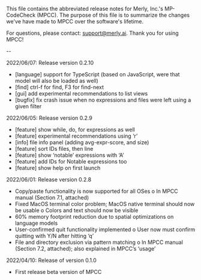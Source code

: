 This file contains the abbreviated release notes for Merly, Inc.'s MP-CodeCheck (MPCC). The purpose of this file is to summarize the changes we've have made to MPCC over the software's lifetime.

For questions, please contact: support@merly.ai. Thank you for using MPCC!

--

2022/06/07: Release version 0.2.10
- [language] support for TypeScript (based on JavaScript, were that model will also be loaded as well)
- [find] ctrl-f for find, F3 for find-next
- [gui] add experimental recommendations to list views
- [bugfix] fix crash issue when no expressions and files were left using a given filter

2022/06/05: Release version 0.2.9
- [feature] show while, do, for expressions as well
- [feature] experimental recommendations using ‘r’
- [info] file info panel (adding avg-expr-score, and size)
- [feature] sort IDs files, then line
- [feature] show ‘notable’ expressions with ‘A’
- [feature] add IDs for Notable expressions too
- [feature] show help on first launch

2022/06/01: Release version 0.2.8
- Copy/paste functionality is now supported for all OSes o In MPCC manual (Section 7.1, attached)
- Fixed MacOS terminal color problem; MacOS native terminal should now be usable o Colors and text should now be visible
- 60% memory footprint reduction due to spatial optimizations on language models
- User-confirmed quit functionality implemented o User now must confirm quitting with Y/N after hitting ‘q’
- File and directory exclusion via pattern matching o In MPCC manual (Section 7.2, attached); also explained in MPCC’s ‘usage’

2022/04/10: Release of version 0.1.0

  - First release beta version of MPCC


